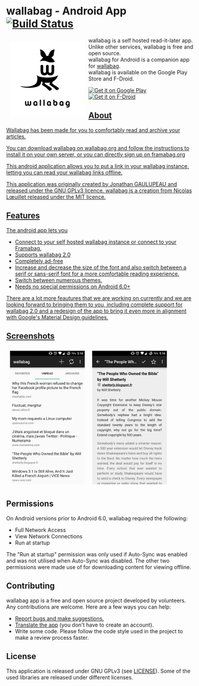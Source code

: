 # wallabag - Android App [![Build Status](https://travis-ci.org/wallabag/android-app.svg?branch=master)](https://travis-ci.org/wallabag/android-app)

<img src="unnamed.png" align="left"
width="200"
    hspace="10" vspace="10">

wallabag is a self hosted read-it-later app.  
Unlike other services, wallabag is free and open source.  
wallabag for Android is a companion app for [wallabag](https://www.wallabag.org).  
wallabag is available on the Google Play Store and F-Droid.

<p align="left">
<a href="https://play.google.com/store/apps/details?id=fr.gaulupeau.apps.InThePoche">
    <img alt="Get it on Google Play"
        height="80"
        src="https://play.google.com/intl/en_us/badges/images/generic/en_badge_web_generic.png" />
</a>  
<a href="https://f-droid.org/app/fr.gaulupeau.apps.InThePoche">
    <img alt="Get it on F-Droid"
        height="80"
        src="https://f-droid.org/badge/get-it-on.png" />
 </p>    
     
## About
  
Wallabag has been made for you to comfortably read and archive your articles.

You can download wallabag on wallabag.org and follow the instructions to install it on your own server, or you can directly sign up on framabag.org

This android application allows you to put a link in your wallabag instance, letting you can read your wallabag links offline.

This application was originally created by Jonathan GAULUPEAU and released under the GNU GPLv3 licence.
wallabag is a creation from Nicolas Lœuillet released under the MIT licence.

## Features  
The android app lets you   
- Connect to your self hosted wallabag instance or connect to your Framabag. 
- Supports wallabag 2.0
- Completely ad-free
- Increase and decrease the size of the font and also switch between a serif or sans-serif font for a more comfortable reading experience.
- Switch between numerous themes.  
- Needs no special permissions on Android 6.0+

There are a lot more feautures that we are working on currently and we are looking forward to bringing them to you, including complete support for wallabag 2.0 and a redesign of the app to bring it even more in alignment with Google's Material Design guidelines.

## Screenshots
[<img src="Wallabag%20Reading%20List.png" align="left"
width="200"
    hspace="10" vspace="10">](Wallabag%20Reading%20List.png)
[<img src="Wallabag%20Article%20View.png" align="center"
width="200"
    hspace="10" vspace="10">](Wallabag%20Article%20View.png)

## Permissions

On Android versions prior to Android 6.0, wallabag required the following:
- Full Network Access
- View Network Connections
- Run at startup  

The "Run at startup" permission was only used if Auto-Sync was enabled and was not utilised when Auto-Sync was disabled. The other two permissions were made use of for downloading content for viewing offline.
   
## Contributing
wallabag app is a free and open source project developed by volunteers. Any contributions are welcome. Here are a few ways you can help:
 * [Report bugs and make suggestions.](https://github.com/wallabag/android-app/issues)
 * [Translate the app](https://hosted.weblate.org/projects/wallabag/android-app/) (you don't have to create an account).
 * Write some code. Please follow the code style used in the project to make a review process faster.

## License

This application is released under GNU GPLv3 (see [LICENSE](LICENSE)).
Some of the used libraries are released under different licenses.
